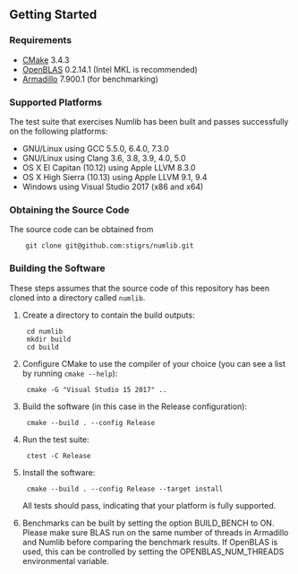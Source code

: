 ## Getting Started

### Requirements

* [CMake](https://cmake.org) 3.4.3
* [OpenBLAS](https://www.openblas.net/) 0.2.14.1 (Intel MKL is recommended)
* [Armadillo](http://arma.sourceforge.net) 7.900.1 (for benchmarking)

### Supported Platforms

The test suite that exercises Numlib has been built and passes successfully
on the following platforms:
* GNU/Linux using GCC 5.5.0, 6.4.0, 7.3.0
* GNU/Linux using Clang 3.6, 3.8, 3.9, 4.0, 5.0
* OS X El Capitan (10.12) using Apple LLVM 8.3.0
* OS X High Sierra (10.13) using Apple LLVM 9.1, 9.4
* Windows using Visual Studio 2017 (x86 and x64)

### Obtaining the Source Code

The source code can be obtained from

        git clone git@github.com:stigrs/numlib.git

### Building the Software

These steps assumes that the source code of this repository has been cloned
into a directory called `numlib`.

1. Create a directory to contain the build outputs:

        cd numlib
        mkdir build
        cd build

2. Configure CMake to use the compiler of your choice (you can see a list by
   running `cmake --help`):

        cmake -G "Visual Studio 15 2017" ..

3. Build the software (in this case in the Release configuration):

        cmake --build . --config Release

4. Run the test suite:

        ctest -C Release

5. Install the software:

        cmake --build . --config Release --target install

   All tests should pass, indicating that your platform is fully supported.

6. Benchmarks can be built by setting the option BUILD_BENCH to ON. Please
   make sure BLAS run on the same number of threads in Armadillo and Numlib
   before comparing the benchmark results. If OpenBLAS is used, this can be
   controlled by setting the OPENBLAS_NUM_THREADS environmental variable.
